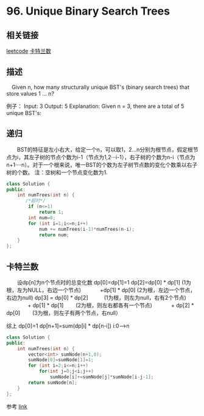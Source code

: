 # 96. Unique Binary Search Trees

## 相关链接

[leetcode](https://leetcode.com/problems/unique-binary-search-trees/)
[卡特兰数](https://baike.baidu.com/item/%E5%8D%A1%E7%89%B9%E5%85%B0%E6%95%B0/6125746?fr=aladdin)

## 描述

&ensp;&ensp;Given n, how many structurally unique BST's (binary search trees) that store values 1 ... n?

例子：
Input: 3
Output: 5
Explanation:
Given n = 3, there are a total of 5 unique BST's:

## 递归

&ensp;&ensp;&emsp;BST的特征是左小右大，给定一个n，可以取1，2...n分别为根节点，假定根节点为i，其左子树的节点个数为i-1（节点为1,2···i-1），右子树的个数为n-i（节点为n+1····n）。对于一个根来说，唯一BST的个数为左子树节点数的变化个数乘以右子树的个数。
注：空树和一个节点变化数为1.

``` c++
class Solution {
public:
    int numTrees(int n) {
       /*超时*/
        if (n<=1)
            return 1;
        int num=0;
        for (int i=1;i<=n;i++)
            num += numTrees(i-1)*numTrees(n-i);
            return num;
    }
};
```

## 卡特兰数

&emsp;&emsp;设dp[n]为n个节点时的总变化数
dp[0]=dp[1]=1
dp[2]=dp[0] * dp[1] (1为根，左为NULL，右边一个节点)
 &emsp;&emsp;&emsp; +dp[1] * dp[0] (2为根，左边一个节点，右边为null)
dp[3] =  dp[0] * dp[2]　　　(1为根，则左为null，右有2个节点)
　　　　+ dp[1] * dp[1]　　  (2为根，则左右都各有一个节点)
 　　　 + dp[2] * dp[0]　　  (3为根，则左子有两个节点，右null）

 综上 dp[0]=1
      dp[n+1]=sum(dp[i] * dp[n-i]) i:0-->n

```c++
class Solution {
public:
    int numTrees(int n) {
        vector<int> sumNode(n+1,0);
        sumNode[0]=sumNode[1]=1;
        for (int i=2;i<=n;i++)
            for(int j=0;j<i;j++)
                sumNode[i]+=sumNode[j]*sumNode[i-j-1];
        return sumNode[n];
    }
};
```

参考
[link](https://www.cnblogs.com/grandyang/p/4299608.html)